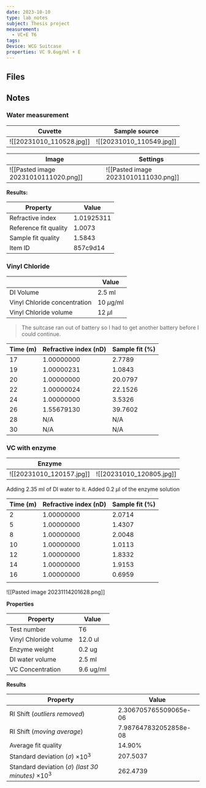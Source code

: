 ```yaml
---
date: 2023-10-10
type: lab_notes
subject: Thesis project
measurement:
  - VC+E T6
tags: 
Device: WCG Suitcase
properties: VC 9.6ug/ml + E
---
```

## Files


## Notes

### Water measurement

| Cuvette                  | Sample source |
| ------------------------ | ------------- |
| ![[20231010_110528.jpg]] |  ![[20231010_110549.jpg]]             |

| Image                                | Settings                             |
| ------------------------------------ | ------------------------------------ |
| ![[Pasted image 20231010111020.png]] | ![[Pasted image 20231010111030.png]] |


**Results:**

| Property              | Value      |
| --------------------- | ---------- |
| Refractive index      | 1.01925311 |
| Reference fit quality | 1.0073     |
| Sample fit quality    | 1.5843     |
| Item ID               | 857c9d14           |


### Vinyl Chloride

|                              | Value        |
| ---------------------------- | ------------ |
| DI Volume                    | 2.5 ml       |
| Vinyl Chloride concentration | 10 $\mu$g/ml |
| Vinyl Chloride volume        | 12 $\mu$l             |

> The suitcase ran out of battery so I had to get another battery before I could continue.

| Time (m) | Refractive index (nD) | Sample fit (%) |
| -------- | --------------------- | -------------- |
| 17       | 1.00000000            | 2.7789         |
| 19       | 1.00000231            | 1.0843         |
| 20       | 1.00000000            | 20.0797        |
| 22       | 1.00000024            | 22.1526        |
| 24       | 1.00000000            | 3.5326         |
| 26       | 1.55679130            | 39.7602        |
| 28       | N/A                   | N/A            |
| 30       | N/A                   | N/A               |
### VC with enzyme

| Enzyme                   |     |
| ------------------------ | --- |
| ![[20231010_120157.jpg]] |  ![[20231010_120805.jpg]]   | 

Adding 2.35 ml of DI water to it.
Added 0.2 $\mu$l of the enzyme solution

| Time (m) | Refractive index (nD) | Sample fit (%) |
| -------- | --------------------- | -------------- |
| 2        | 1.00000000            | 2.0714         |
| 5        | 1.00000000            | 1.4307         |
| 8        | 1.00000000            | 2.0048         |
| 10       | 1.00000000            | 1.0113         |
| 12       | 1.00000000            | 1.8332         |
| 14       | 1.00000000            | 1.9153         |
| 16       | 1.00000000            | 0.6959         |
|          |                       |                |

![[Pasted image 20231114201628.png]]

**Properties**

| Property | Value |
| ---------- | ----- |
| Test number |T6 |
| Vinyl Chloride volume | 12.0 ul |
| Enzyme weight | 0.2 ug |
| DI water volume | 2.5 ml |
| VC Concentration | 9.6 ug/ml |

**Results**

| Property | Value |
| -------- | ----- |
| RI Shift (*outliers removed*)|2.306705765509065e-06|
| RI Shift (*moving average*) |7.987647832052858e-08|
| Average fit quality | 14.90% |
| Standard deviation ($\sigma$) $\times 10^3$ | 207.5037 |
| Standard deviation ($\sigma$) *(last 30 minutes)* $\times 10^3$ | 262.4739 |

